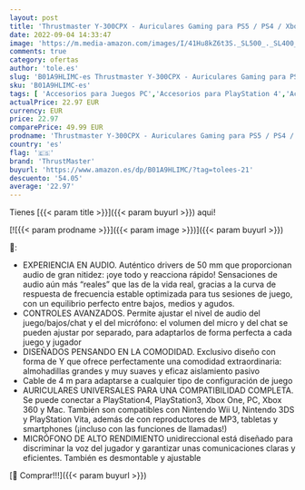 ```yaml
---
layout: post
title: 'Thrustmaster Y-300CPX - Auriculares Gaming para PS5 / PS4 / Xbox Series X|S / Xbox One / PC / Switch'
date: 2022-09-04 14:33:47
image: 'https://m.media-amazon.com/images/I/41Hu8kZ6t3S._SL500_._SL400_.jpg'
comments: true
category: ofertas
author: 'tole.es'
slug: 'B01A9HLIMC-es Thrustmaster Y-300CPX - Auriculares Gaming para PS5 / PS4...'
sku: 'B01A9HLIMC-es'
tags: [ 'Accesorios para Juegos PC','Accesorios para PlayStation 4','Accesorios para Xbox One','Auriculares gaming con micrófono para PlayStation 4','Hardware y juegos para PlayStation 4','Hardware y juegos para Xbox One','Juegos y Accesorios para PC','Videojuegos','ps4','ps5','thrustmaster','xbox','🇪🇸', ]
actualPrice: 22.97 EUR
currency: EUR
price: 22.97
comparePrice: 49.99 EUR
prodname: 'Thrustmaster Y-300CPX - Auriculares Gaming para PS5 / PS4 / Xbox Series X|S / Xbox One / PC / Switch'
country: 'es'
flag: '🇪🇸'
brand: 'ThrustMaster'
buyurl: 'https://www.amazon.es/dp/B01A9HLIMC/?tag=tolees-21'
descuento: '54.05'
average: '22.97'
---
```


Tienes [{{< param title >}}]({{< param buyurl >}}) aqui!

[![{{< param prodname >}}]({{< param image >}})]({{< param buyurl >}})

🔎:

- EXPERIENCIA EN AUDIO. Auténtico drivers de 50 mm que proporcionan audio de gran nitidez: ¡oye todo y reacciona rápido! Sensaciones de audio aún más “reales” que las de la vida real, gracias a la curva de respuesta de frecuencia estable optimizada para tus sesiones de juego, con un equilibrio perfecto entre bajos, medios y agudos.
- CONTROLES AVANZADOS. Permite ajustar el nivel de audio del juego/bajos/chat y el del micrófono: el volumen del micro y del chat se pueden ajustar por separado, para adaptarlos de forma perfecta a cada juego y jugador
- DISEÑADOS PENSANDO EN LA COMODIDAD. Exclusivo diseño con forma de Y que ofrece perfectamente una comodidad extraordinaria: almohadillas grandes y muy suaves y eficaz aislamiento pasivo
- Cable de 4 m para adaptarse a cualquier tipo de configuración de juego
- AURICULARES UNIVERSALES PARA UNA COMPATIBILIDAD COMPLETA. Se puede conectar a PlayStation4, PlayStation3, Xbox One, PC, Xbox 360 y Mac. También son compatibles con Nintendo Wii U, Nintendo 3DS y PlayStation Vita, además de con reproductores de MP3, tabletas y smartphones (¡incluso con las funciones de llamadas!)
- MICRÓFONO DE ALTO RENDIMIENTO unidireccional está diseñado para discriminar la voz del jugador y garantizar unas comunicaciones claras y eficientes. También es desmontable y ajustable

[🛒 Comprar!!!]({{< param buyurl >}})

